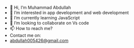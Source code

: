 - 👋 Hi, I’m Muhammad Abdullah
- 👀 I’m interested in app development and web development
- 🌱 I’m currently learning JavaScript
- 💞️ I’m looking to collaborate on Vs code
- 📫 How to reach me?
- Contact me on:
- abdullah005426@gmail.com

<!---
abdullah05426/abdullah05426 is a ✨ special ✨ repository because its `README.md` (this file) appears on your GitHub profile.
You can click the Preview link to take a look at your changes.
--->
